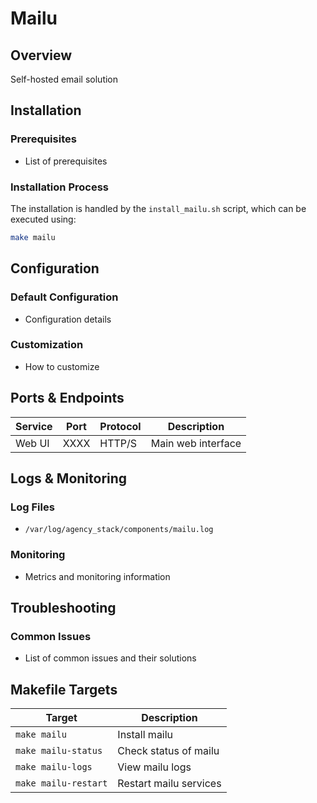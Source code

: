 # Mailu

## Overview
Self-hosted email solution

## Installation

### Prerequisites
- List of prerequisites

### Installation Process
The installation is handled by the `install_mailu.sh` script, which can be executed using:

```bash
make mailu
```

## Configuration

### Default Configuration
- Configuration details

### Customization
- How to customize

## Ports & Endpoints

| Service | Port | Protocol | Description |
|---------|------|----------|-------------|
| Web UI  | XXXX | HTTP/S   | Main web interface |

## Logs & Monitoring

### Log Files
- `/var/log/agency_stack/components/mailu.log`

### Monitoring
- Metrics and monitoring information

## Troubleshooting

### Common Issues
- List of common issues and their solutions

## Makefile Targets

| Target | Description |
|--------|-------------|
| `make mailu` | Install mailu |
| `make mailu-status` | Check status of mailu |
| `make mailu-logs` | View mailu logs |
| `make mailu-restart` | Restart mailu services |
